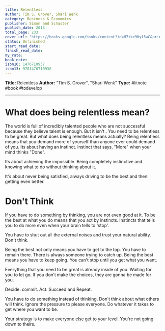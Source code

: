 ```yaml
---
title: Relentless
author: Tim S. Grover, Shari Wenk
category: Business & Economics
publisher: Simon and Schuster
publish_date: 2013
total_page: 233
cover_url: "https://books.google.com/books/content?id=H7tke9Hy16wC&printsec=frontcover&img=1&zoom=1&edge=curl&source=gbs_api"
status: Unfinished
start_read_date: 
finish_read_date: 
my_rate: 
book_note: 
isbn10: 1476710937
isbn13: 9781476710938
---
```

**Title:** Relentless
**Author:** "Tim S. Grover", "Shari Wenk"
**Type:** #litnote #book #todevelop 

---
# What does being relentless mean?
The world is full of incredibly talented people who are not successful because they believe talent is enough. But it isn't . You need to be relentless to be great.
But what does being relentless means actually?
Being relentless means that you demand more of yourself than anyone ever could demand of you. Its about having an instinct. Instinct that says, "More" when your mind thinks "Done".

Its about achieving the impossible. Being completely instinctive and knowing what to do without thinking about it.

It's about never being satisfied, always driving to be the best and then getting even better. 
# Don't Think

If you have to do something by thinking, you are not even good at it. To be the best at what you do means that you act by instincts. Instincts that tells you to do more even when your brain tells to 'stop'.

You have to shut out all the external noises and trust your natural ability. Don't think.

Being the best not only means you have to get to the top. You have to remain there. There is always someone trying to catch up. Being the best means you have to keep going. You can't stop until you get what you want.

Everything that you need to be great is already inside of you. Waiting for you to let go. If you don't make the choices, they are gonna be made for you.

Decide. commit. Act. Succeed and Repeat.

You have to do something instead of thinking. Don't think about what others will think. Ignore the pressure to please everyone. Do whatever it takes to get where you want to be.

Your strategy is to make everyone else get to your level. You're not going down to theirs.

